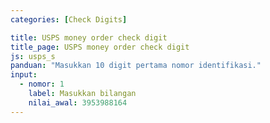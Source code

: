 ```yaml
---
categories: [Check Digits]

title: USPS money order check digit
title_page: USPS money order check digit
js: usps_s
panduan: "Masukkan 10 digit pertama nomor identifikasi."
input:
  - nomor: 1
    label: Masukkan bilangan
    nilai_awal: 3953988164
---
```

